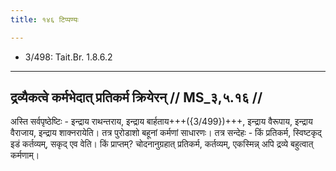 ```yaml
---
title: १४६ टिप्पण्यः

---
```

- 3/498: Tait.Br. 1.8.6.2

____________________________________________


## द्रव्यैकत्वे कर्मभेदात् प्रतिकर्म क्रियेरन् // MS_३,५.१६ //

अस्ति सर्वपृष्ठेष्टिः - इन्द्राय राथन्तराय, इन्द्राय बार्हताय+++({3/499})+++, इन्द्राय वैरूपाय, इन्द्राय वैराजाय, इन्द्राय शाक्नरायेति। तत्र पुरोडाशो बहूनां कर्मणां साधारणः। तत्र सन्देहः - किं प्रतिकर्म, स्विष्टकृद् इडं कर्तव्यम्, सकृद् एव वेति। किं प्राप्तम्? चोदनानुग्रहात् प्रतिकर्म, कर्तव्यम्, एकस्मिन्न् अपि द्रव्ये बहुत्वात् कर्मणाम्।
